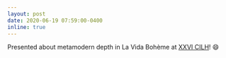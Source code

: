 ```yaml
---
layout: post
date: 2020-06-19 07:59:00-0400
inline: true
---
```


Presented about metamodern depth in La Vida Bohème at [XXVI CILH](https://www.cilhs.org/)! :smile:
